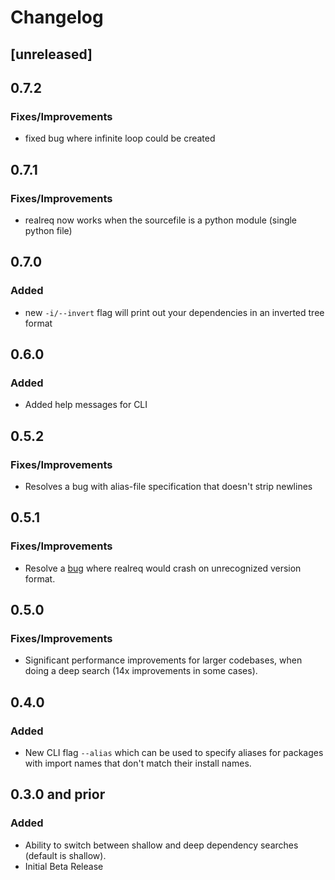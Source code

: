 # Changelog

## [unreleased]

## 0.7.2
### Fixes/Improvements
- fixed bug where infinite loop could be created

## 0.7.1
### Fixes/Improvements
- realreq now works when the sourcefile is a python module (single python file)

## 0.7.0
### Added
- new `-i/--invert` flag will print out your dependencies in an inverted tree format


## 0.6.0
### Added
- Added help messages for CLI

## 0.5.2
### Fixes/Improvements
- Resolves a bug with alias-file specification that doesn't strip newlines

## 0.5.1
### Fixes/Improvements
- Resolve a [bug](https://github.com/Calder-Ty/realreq/issues/11) where realreq would crash on
unrecognized version format.

## 0.5.0
### Fixes/Improvements
- Significant performance improvements for larger codebases, when doing a deep search (14x improvements in some cases).

## 0.4.0
### Added

- New CLI flag `--alias` which can be used to specify aliases for packages with import names that
don't match their install names.

## 0.3.0 and prior
### Added

- Ability to switch between shallow and deep dependency searches (default is shallow).
- Initial Beta Release
